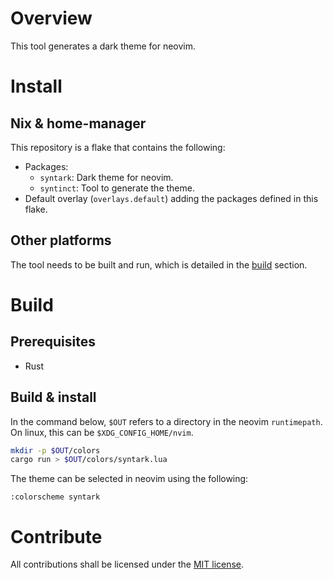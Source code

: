 # Overview
This tool generates a dark theme for neovim.

# Install
## Nix & home-manager

This repository is a flake that contains the following:
- Packages:
  - `syntark`: Dark theme for neovim.
  - `syntinct`: Tool to generate the theme.
- Default overlay (`overlays.default`) adding the packages defined in this flake.

## Other platforms

The tool needs to be built and run, which is detailed in the [build](#build) section.

# Build
## Prerequisites

- Rust

## Build & install

In the command below, `$OUT` refers to a directory in the neovim `runtimepath`. On linux, this can
be `$XDG_CONFIG_HOME/nvim`.

```sh
mkdir -p $OUT/colors
cargo run > $OUT/colors/syntark.lua
```

The theme can be selected in neovim using the following:

```
:colorscheme syntark
```

# Contribute
All contributions shall be licensed under the [MIT license](https://spdx.org/licenses/MIT.html).
